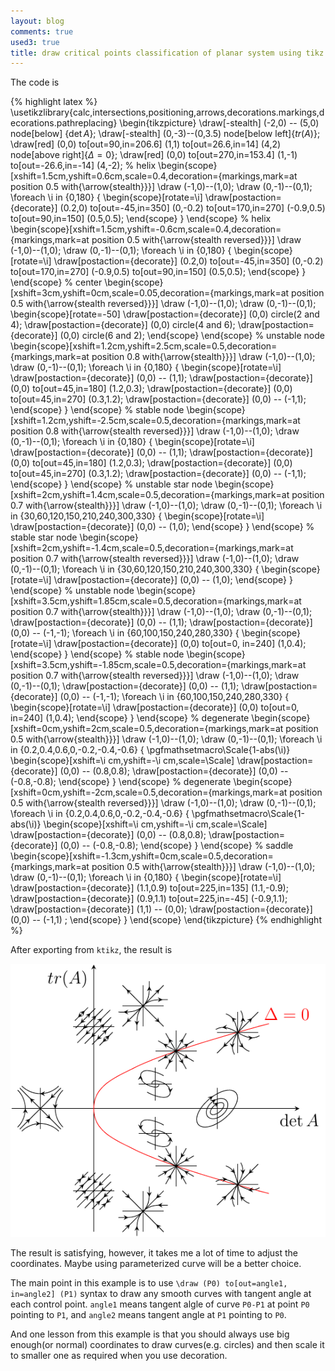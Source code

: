 ```yaml
---
layout: blog
comments: true
used3: true
title: draw critical points classification of planar system using tikz
---
```


The code is 

{% highlight latex %}
\usetikzlibrary{calc,intersections,positioning,arrows,decorations.markings,decorations.pathreplacing}
\begin{tikzpicture}
\draw[-stealth] (-2,0) -- (5,0) node[below] {$\det A$};
\draw[-stealth] (0,-3)--(0,3.5) node[below left]{$tr(A)$};
\draw[red] (0,0) to[out=90,in=206.6] (1,1) to[out=26.6,in=14] (4,2) node[above right]{$\Delta=0$};
\draw[red] (0,0) to[out=270,in=153.4] (1,-1) to[out=-26.6,in=-14] (4,-2);
% helix
\begin{scope}[xshift=1.5cm,yshift=0.6cm,scale=0.4,decoration={markings,mark=at position 0.5 with{\arrow{stealth}}}]
\draw (-1,0)--(1,0);
\draw (0,-1)--(0,1);
\foreach \i in {0,180} {
\begin{scope}[rotate=\i]
\draw[postaction={decorate}] (0.2,0) to[out=-45,in=350] (0,-0.2) to[out=170,in=270] (-0.9,0.5) to[out=90,in=150] (0.5,0.5);
\end{scope}
}
\end{scope}
% helix
\begin{scope}[xshift=1.5cm,yshift=-0.6cm,scale=0.4,decoration={markings,mark=at position 0.5 with{\arrow{stealth reversed}}}]
\draw (-1,0)--(1,0);
\draw (0,-1)--(0,1);
\foreach \i in {0,180} {
\begin{scope}[rotate=\i]
\draw[postaction={decorate}] (0.2,0) to[out=-45,in=350] (0,-0.2) to[out=170,in=270] (-0.9,0.5) to[out=90,in=150] (0.5,0.5);
\end{scope}
}
\end{scope}
% center
\begin{scope}[xshift=3cm,yshift=0cm,scale=0.05,decoration={markings,mark=at position 0.5 with{\arrow{stealth reversed}}}]
\draw (-1,0)--(1,0);
\draw (0,-1)--(0,1);
\begin{scope}[rotate=-50]
\draw[postaction={decorate}] (0,0) circle(2 and 4);
\draw[postaction={decorate}] (0,0) circle(4 and 6);
\draw[postaction={decorate}] (0,0) circle(6 and 2);
\end{scope}
\end{scope}
% unstable node
\begin{scope}[xshift=1.2cm,yshift=2.5cm,scale=0.5,decoration={markings,mark=at position 0.8 with{\arrow{stealth}}}]
\draw (-1,0)--(1,0);
\draw (0,-1)--(0,1);
\foreach \i in {0,180} {
\begin{scope}[rotate=\i]
\draw[postaction={decorate}] (0,0)  -- (1,1);
\draw[postaction={decorate}] (0,0) to[out=45,in=180] (1.2,0.3);
\draw[postaction={decorate}] (0,0) to[out=45,in=270] (0.3,1.2);
\draw[postaction={decorate}] (0,0) -- (-1,1);
\end{scope}
}
\end{scope}
% stable node
\begin{scope}[xshift=1.2cm,yshift=-2.5cm,scale=0.5,decoration={markings,mark=at position 0.8 with{\arrow{stealth reversed}}}]
\draw (-1,0)--(1,0);
\draw (0,-1)--(0,1);
\foreach \i in {0,180} {
\begin{scope}[rotate=\i]
\draw[postaction={decorate}] (0,0)  -- (1,1);
\draw[postaction={decorate}] (0,0) to[out=45,in=180] (1.2,0.3);
\draw[postaction={decorate}] (0,0) to[out=45,in=270] (0.3,1.2);
\draw[postaction={decorate}] (0,0) -- (-1,1);
\end{scope}
}
\end{scope}
% unstable star node
\begin{scope}[xshift=2cm,yshift=1.4cm,scale=0.5,decoration={markings,mark=at position 0.7 with{\arrow{stealth}}}]
\draw (-1,0)--(1,0);
\draw (0,-1)--(0,1);
\foreach \i in {30,60,120,150,210,240,300,330} {
	\begin{scope}[rotate=\i]
	\draw[postaction={decorate}] (0,0) -- (1,0);
	\end{scope}
}
\end{scope}
% stable star node
\begin{scope}[xshift=2cm,yshift=-1.4cm,scale=0.5,decoration={markings,mark=at position 0.7 with{\arrow{stealth reversed}}}]
\draw (-1,0)--(1,0);
\draw (0,-1)--(0,1);
\foreach \i in {30,60,120,150,210,240,300,330} {
	\begin{scope}[rotate=\i]
	\draw[postaction={decorate}] (0,0) -- (1,0);
	\end{scope}
}
\end{scope}
% unstable  node
\begin{scope}[xshift=3.5cm,yshift=1.85cm,scale=0.5,decoration={markings,mark=at position 0.7 with{\arrow{stealth}}}]
\draw (-1,0)--(1,0);
\draw (0,-1)--(0,1);
\draw[postaction={decorate}] (0,0) -- (1,1);
\draw[postaction={decorate}] (0,0) -- (-1,-1);
\foreach \i in {60,100,150,240,280,330} {
\begin{scope}[rotate=\i]
\draw[postaction={decorate}] (0,0) to[out=0, in=240] (1,0.4);
\end{scope}
}
\end{scope}
% stable  node
\begin{scope}[xshift=3.5cm,yshift=-1.85cm,scale=0.5,decoration={markings,mark=at position 0.7 with{\arrow{stealth reversed}}}]
\draw (-1,0)--(1,0);
\draw (0,-1)--(0,1);
\draw[postaction={decorate}] (0,0) -- (1,1);
\draw[postaction={decorate}] (0,0) -- (-1,-1);
\foreach \i in {60,100,150,240,280,330} {
\begin{scope}[rotate=\i]
\draw[postaction={decorate}] (0,0) to[out=0, in=240] (1,0.4);
\end{scope}
}
\end{scope}
% degenerate
\begin{scope}[xshift=0cm,yshift=2cm,scale=0.5,decoration={markings,mark=at position 0.5 with{\arrow{stealth}}}]
\draw (-1,0)--(1,0);
\draw (0,-1)--(0,1);
\foreach \i in {0.2,0.4,0.6,0,-0.2,-0.4,-0.6} {
\pgfmathsetmacro\Scale{1-abs(\i)}
\begin{scope}[xshift=\i cm,yshift=-\i cm,scale=\Scale]
\draw[postaction={decorate}] (0,0) -- (0.8,0.8);
\draw[postaction={decorate}] (0,0) -- (-0.8,-0.8);
\end{scope}
}
\end{scope}
% degenerate
\begin{scope}[xshift=0cm,yshift=-2cm,scale=0.5,decoration={markings,mark=at position 0.5 with{\arrow{stealth reversed}}}]
\draw (-1,0)--(1,0);
\draw (0,-1)--(0,1);
\foreach \i in {0.2,0.4,0.6,0,-0.2,-0.4,-0.6} {
\pgfmathsetmacro\Scale{1-abs(\i)}
\begin{scope}[xshift=\i cm,yshift=-\i cm,scale=\Scale]
\draw[postaction={decorate}] (0,0) -- (0.8,0.8);
\draw[postaction={decorate}] (0,0) -- (-0.8,-0.8);
\end{scope}
}
\end{scope}
% saddle
\begin{scope}[xshift=-1.3cm,yshift=0cm,scale=0.5,decoration={markings,mark=at position 0.5 with{\arrow{stealth}}}]
\draw (-1,0)--(1,0);
\draw (0,-1)--(0,1);
\foreach \i in {0,180} {
\begin{scope}[rotate=\i]
\draw[postaction={decorate}] (1.1,0.9) to[out=225,in=135] (1.1,-0.9);
\draw[postaction={decorate}] (0.9,1.1) to[out=225,in=-45] (-0.9,1.1);
\draw[postaction={decorate}] (1,1) -- (0,0);
\draw[postaction={decorate}] (0,0) -- (-1,1) ;
\end{scope}
}
\end{scope}
\end{tikzpicture}
{% endhighlight %}

After exporting from `ktikz`, the result is 

![](../img/critical_classfication.png)

The result is satisfying, however, it takes me a lot of time to adjust the coordinates. Maybe using parameterized curve will be a better choice.

The main point in this example is to use `\draw (P0) to[out=angle1, in=angle2] (P1)` syntax to draw any smooth curves with tangent angle at each control point. `angle1` means tangent algle of curve `P0-P1` at point `P0` pointing to `P1`, and `angle2` means tangent angle at `P1` pointing to `P0`.

<div id="vis">
<style>
.curve, .line , .dash, .arc {
fill: none;
stroke-width: 1px;
}
.curve {
stroke: red;
stroke-width: 3px;
}
.line, .arc{
stroke: white;
stroke-width: 1px;
}
.dash {
stroke: white;
stroke-width: 1px;
stroke-dasharray: 5,5;
}
</style>
<script>
var w = 300, h = 180;
var A = {x:100,y:60,t:"P0"};
var B = {x:200,y:70,t:"P1"};
var M1 = {x:130,y:130,t:"M1"};
var M2 = {x:170,y:130,t:"M2"};
var A1 = {x:150, y:60, t:"A1"};
var B1 = {x:250, y:70, t:"B1"};
var level = 20;
var svg = d3.select("#vis").append("svg:svg")
		.attr("width", w)
		.attr("height", h);
function x(d) { return d.x; }
function y(d) { return h-d.y; }
var lineFunc = d3.svg.line().x(x).y(y);
function interpolate(points, ratio) {
	if(arguments.length < 2 || ratio==undefined) ratio = 0.5;
	var r = [];
	r.push(points[0]);
	for(var i=1; i<points.length; i++) {
		var p0 = points[i-1], p1 = points[i];
		r.push({x:p0.x*(1-ratio)+p1.x*ratio, y:p0.y*(1-ratio)+p1.y*ratio});
	}
	r.push(points[points.length-1]);
	return r;
}
function getBezierCurve(points, level, ratio) {
	if(arguments.length < 2 || ratio==undefined) ratio = 0.5;
	var curve = points;
	for(var i=0;i<level;i++) {
		curve = interpolate(curve, ratio);
	}
	return curve;
}
function addArc(pos, startAngle, endAngle, innerRadius, outerRadius) {
	var arc = d3.svg.arc()
		.innerRadius(innerRadius)
		.outerRadius(outerRadius)
		.startAngle(startAngle)
		.endAngle(endAngle);
	return svg.append("path")
		.attr("class", "arc")
		.attr("d", arc)
		.attr("transform", "translate(" + x(pos) + "," + y(pos) + ")");
}
function getLineAngle(p1, p2) {
	var dx=x(p2)-x(p1), dy=y(p2)-y(p1);
	return Math.atan2(dy,dx);
}
function addAngleMark(center, p1, p2) {
	var angle1=getLineAngle(center, p1) + Math.PI/2.0;
	var angle2=getLineAngle(center, p2) + Math.PI/2.0;
	console.log(angle1);
	console.log(angle2);
	return addArc(center, angle1, angle2, 15,15);
}

var lines = svg.selectAll("path")
	.data([[A,M1],[B,M2]])
	.enter()
	.append("path")
	.attr("class", "line")
	.attr("d", lineFunc);
var dash1 = svg.append("path")
	.attr("d", lineFunc([A,A1]))
	.attr("class", "dash");
var dash2 = svg.append("path")
	.attr("d", lineFunc([B,B1]))
	.attr("class", "dash");
var arc1 = addAngleMark(A, A1, M1);
var arc2 = addAngleMark(B, B1, M2);
var curve = svg.selectAll("path.curve")
	.data([getBezierCurve([A,M1,M2,B],level)])
	.enter()
	.append("path")
	.attr("class", "curve")
	.attr("d", lineFunc);
var texts = svg.selectAll("text")
	.data([A,B])
	.enter()
	.append("text")
	.attr("x", x)
	.attr("y", function(d) { return y(d)+20; })
	.text(function(d) { return d.t; });
</script>
</div>

And one lesson from this example is that you should always use big enough(or normal) coordinates to draw curves(e.g. circles) and then scale it to smaller one as required when you use decoration.

